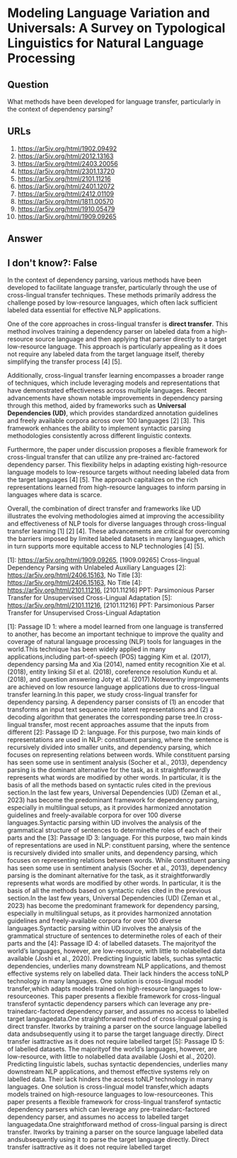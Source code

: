 # Modeling Language Variation and Universals: A Survey on Typological Linguistics for Natural Language Processing

## Question

What methods have been developed for language transfer, particularly in the context of dependency parsing?

## URLs

1. https://ar5iv.org/html/1902.09492
2. https://ar5iv.org/html/2012.13163
3. https://ar5iv.org/html/2403.20056
4. https://ar5iv.org/html/2301.13720
5. https://ar5iv.org/html/2101.11216
6. https://ar5iv.org/html/2401.12072
7. https://ar5iv.org/html/2412.01109
8. https://ar5iv.org/html/1811.00570
9. https://ar5iv.org/html/1910.05479
10. https://ar5iv.org/html/1909.09265

## Answer

## I don't know?: False

In the context of dependency parsing, various methods have been developed to facilitate language transfer, particularly through the use of cross-lingual transfer techniques. These methods primarily address the challenge posed by low-resource languages, which often lack sufficient labeled data essential for effective NLP applications.

One of the core approaches in cross-lingual transfer is **direct transfer**. This method involves training a dependency parser on labeled data from a high-resource source language and then applying that parser directly to a target low-resource language. This approach is particularly appealing as it does not require any labeled data from the target language itself, thereby simplifying the transfer process [4] [5].

Additionally, cross-lingual transfer learning encompasses a broader range of techniques, which include leveraging models and representations that have demonstrated effectiveness across multiple languages. Recent advancements have shown notable improvements in dependency parsing through this method, aided by frameworks such as **Universal Dependencies (UD)**, which provides standardized annotation guidelines and freely available corpora across over 100 languages [2] [3]. This framework enhances the ability to implement syntactic parsing methodologies consistently across different linguistic contexts.

Furthermore, the paper under discussion proposes a flexible framework for cross-lingual transfer that can utilize any pre-trained arc-factored dependency parser. This flexibility helps in adapting existing high-resource language models to low-resource targets without needing labeled data from the target languages [4] [5]. The approach capitalizes on the rich representations learned from high-resource languages to inform parsing in languages where data is scarce.

Overall, the combination of direct transfer and frameworks like UD illustrates the evolving methodologies aimed at improving the accessibility and effectiveness of NLP tools for diverse languages through cross-lingual transfer learning [1] [2] [4]. These advancements are critical for overcoming the barriers imposed by limited labeled datasets in many languages, which in turn supports more equitable access to NLP technologies [4] [5].

[1]: https://ar5iv.org/html/1909.09265, [1909.09265] Cross-lingual Dependency Parsing with Unlabeled Auxiliary Languages
[2]: https://ar5iv.org/html/2406.15163, No Title
[3]: https://ar5iv.org/html/2406.15163, No Title
[4]: https://ar5iv.org/html/2101.11216, [2101.11216] PPT: Parsimonious Parser Transfer for Unsupervised Cross-Lingual Adaptation
[5]: https://ar5iv.org/html/2101.11216, [2101.11216] PPT: Parsimonious Parser Transfer for Unsupervised Cross-Lingual Adaptation

[1]: Passage ID 1: where a model learned from one language is transferred to another, has become an important technique to improve the quality and coverage of natural language processing (NLP) tools for languages in the world.This technique has been widely applied in many applications,including part-of-speech (POS) tagging Kim et al. (2017), dependency parsing Ma and Xia (2014), named entity recognition Xie et al. (2018), entity linking Sil et al. (2018), coreference resolution Kundu et al. (2018), and question answering Joty et al. (2017).Noteworthy improvements are achieved on low resource language applications due to cross-lingual transfer learning.In this paper, we study cross-lingual transfer for dependency parsing. A dependency parser consists of (1) an encoder that transforms an input text sequence into latent representations and (2) a decoding algorithm that generates the corresponding parse tree.In cross-lingual transfer, most recent approaches assume that the inputs from different
[2]: Passage ID 2: language. For this purpose, two main kinds of representations are used in NLP: constituent parsing, where the sentence is recursively divided into smaller units, and dependency parsing, which focuses on representing relations between words. While constituent parsing has seen some use in sentiment analysis (Socher et al., 2013), dependency parsing is the dominant alternative for the task, as it straightforwardly represents what words are modified by other words. In particular, it is the basis of all the methods based on syntactic rules cited in the previous section.In the last few years, Universal Dependencies (UD) (Zeman et al., 2023) has become the predominant framework for dependency parsing, especially in multilingual setups, as it provides harmonized annotation guidelines and freely-available corpora for over 100 diverse languages.Syntactic parsing within UD involves the analysis of the grammatical structure of sentences to determinethe roles of each of their parts and the
[3]: Passage ID 3: language. For this purpose, two main kinds of representations are used in NLP: constituent parsing, where the sentence is recursively divided into smaller units, and dependency parsing, which focuses on representing relations between words. While constituent parsing has seen some use in sentiment analysis (Socher et al., 2013), dependency parsing is the dominant alternative for the task, as it straightforwardly represents what words are modified by other words. In particular, it is the basis of all the methods based on syntactic rules cited in the previous section.In the last few years, Universal Dependencies (UD) (Zeman et al., 2023) has become the predominant framework for dependency parsing, especially in multilingual setups, as it provides harmonized annotation guidelines and freely-available corpora for over 100 diverse languages.Syntactic parsing within UD involves the analysis of the grammatical structure of sentences to determinethe roles of each of their parts and the
[4]: Passage ID 4: of labelled datasets. The majorityof the world’s languages, however, are low-resource, with little to nolabelled data available (Joshi et al., 2020). Predicting linguistic labels, suchas syntactic dependencies, underlies many downstream NLP applications, and themost effective systems rely on labelled data. Their lack hinders the access toNLP technology in many languages. One solution is cross-lingual model transfer,which adapts models trained on high-resource languages to low-resourceones. This paper presents a flexible framework for cross-lingual transferof syntactic dependency parsers which can leverage any pre-trainedarc-factored dependency parser, and assumes no access to labelled target languagedata.One straightforward method of cross-lingual parsing is direct transfer. Itworks by training a parser on the source language labelled data andsubsequently using it to parse the target language directly. Direct transfer isattractive as it does not require labelled target
[5]: Passage ID 5: of labelled datasets. The majorityof the world’s languages, however, are low-resource, with little to nolabelled data available (Joshi et al., 2020). Predicting linguistic labels, suchas syntactic dependencies, underlies many downstream NLP applications, and themost effective systems rely on labelled data. Their lack hinders the access toNLP technology in many languages. One solution is cross-lingual model transfer,which adapts models trained on high-resource languages to low-resourceones. This paper presents a flexible framework for cross-lingual transferof syntactic dependency parsers which can leverage any pre-trainedarc-factored dependency parser, and assumes no access to labelled target languagedata.One straightforward method of cross-lingual parsing is direct transfer. Itworks by training a parser on the source language labelled data andsubsequently using it to parse the target language directly. Direct transfer isattractive as it does not require labelled target